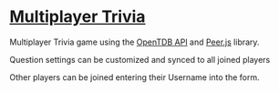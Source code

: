 # [Multiplayer Trivia](https://rascaltwo.github.io/MultiplayerTrivia/public)

Multiplayer Trivia game using the [OpenTDB API](https://opentdb.com/) and [Peer.js](https://peerjs.com/) library.

Question settings can be customized and synced to all joined players

Other players can be joined entering their Username into the form.
